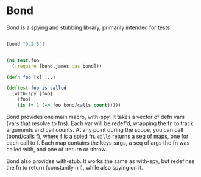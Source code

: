 Bond
====

Bond is a spying and stubbing library, primarily intended for tests.

```clojure

[bond "0.2.5"]
```

```clojure

(ns test.foo
  (:require [bond.james :as bond]))

(defn foo [x] ...)

(deftest foo-is-called
  (with-spy [foo]
    (foo)
    (is (= 1 (-> foo bond/calls count)))))
```

Bond provides one main macro, with-spy. It takes a vector of defn vars (vars that resolve to fns). Each var will be redef'd, wrapping the fn to track arguments and call counts. At any point during the scope, you can call (bond/calls f), where f is a spied fn. `calls` returns a seq of maps, one for each call to f. Each map contains the keys :args, a seq of args the fn was called with, and one of :return or :throw.

Bond also provides with-stub. It works the same as with-spy, but redefines the fn to return (constantly nil), while also spying on it.
